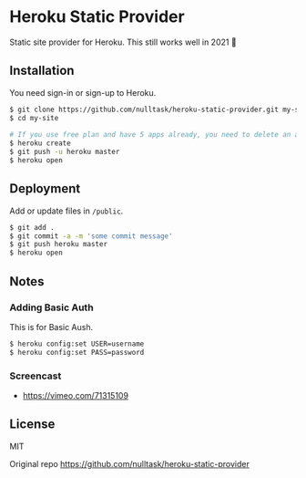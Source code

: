 # Heroku Static Provider

Static site provider for Heroku. This still works well in 2021 🎉


## Installation

You need sign-in or sign-up to Heroku.
```zsh
$ git clone https://github.com/nulltask/heroku-static-provider.git my-site
$ cd my-site
    
# If you use free plan and have 5 apps already, you need to delete an app to run heroku create command
$ heroku create
$ git push -u heroku master
$ heroku open
```

## Deployment

Add or update files in `/public`.
```zsh
$ git add .
$ git commit -a -m 'some commit message'
$ git push heroku master
$ heroku open
```

## Notes

### Adding Basic Auth
This is for Basic Aush.
```zsh
$ heroku config:set USER=username
$ heroku config:set PASS=password
```

### Screencast
  * https://vimeo.com/71315109


## License

MIT

Original repo
https://github.com/nulltask/heroku-static-provider
